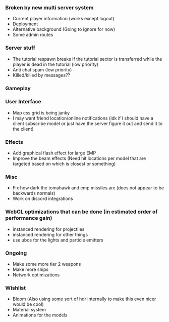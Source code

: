 ### Broken by new multi server system

- Current player information (works except logout)
- Deployment
- Alternative background (Going to ignore for now)
- Some admin routes

### Server stuff

- The tutorial respawn breaks if the tutorial sector is transferred while the player is dead in the tutorial (low priority)
- Anti chat spam (low priority)
- Killed/killed by messages??

### Gameplay

### User Interface

- Map css grid is being janky
- I may want friend location/online notifications (idk if I should have a client subscribe model or just have the server figure it out and send it to the client)

### Effects

- Add graphical flash effect for large EMP
- Improve the beam effects (Need hit locations per model that are targeted based on which is closest or something)

### Misc

- Fix how dark the tomahawk and emp missiles are (does not appear to be backwards normals)
- Work on discord integrations

### WebGL optimizations that can be done (in estimated order of performance gain)

- instanced rendering for projectiles
- instanced rendering for other things
- use ubos for the lights and particle emitters

### Ongoing

- Make some more tier 2 weapons
- Make more ships
- Network optimizations

### Wishlist

- Bloom (Also using some sort of hdr internally to make this even nicer would be cool)
- Material system
- Animations for the models
